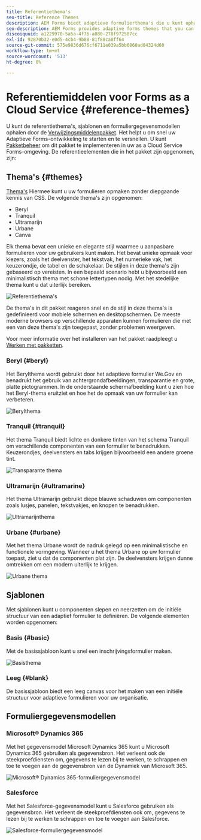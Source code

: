 ```yaml
---
title: Referentiethema's
seo-title: Reference Themes
description: AEM Forms biedt adaptieve formulierthema's die u kunt ophalen bij Softwaredistributie en gebruiken om een formulier op te maken.
seo-description: AEM Forms provides adaptive forms themes that you can get from Software Distribution and use to style a form.
discoiquuid: a1229970-5a5a-4f76-a880-278f972587cc
exl-id: 92870b32-e0d5-4cb4-9b88-81f88ca8ff64
source-git-commit: 575e9836d676cf6711e039a5bb6860ad04324d60
workflow-type: tm+mt
source-wordcount: '513'
ht-degree: 0%

---
```


# Referentiemiddelen voor Forms as a Cloud Service {#reference-themes}

U kunt de referentiethema&#39;s, sjablonen en formuliergegevensmodellen ophalen door de [Verwijzingsmiddelenpakket](https://experience.adobe.com/#/downloads/content/software-distribution/en/aemcloud.html?package=/content/software-distribution/en/details.html/content/dam/aemcloud/public/aem-forms-reference-content.ui.content-2.0.0.zip). Het helpt u om snel uw Adaptieve Forms-ontwikkeling te starten en te versnellen. U kunt [Pakketbeheer](https://experienceleague.adobe.com/docs/experience-manager-cloud-service/content/implementing/developer-tools/package-manager.html) om dit pakket te implementeren in uw as a Cloud Service Forms-omgeving.
De referentieelementen die in het pakket zijn opgenomen, zijn:

## Thema&#39;s {#themes}

[Thema&#39;s](/help/forms/themes.md) Hiermee kunt u uw formulieren opmaken zonder diepgaande kennis van CSS. De volgende thema&#39;s zijn opgenomen:

* Beryl
* Tranquil
* Ultramarijn
* Urbane
* Canva

Elk thema bevat een unieke en elegante stijl waarmee u aanpasbare formulieren voor uw gebruikers kunt maken. Het bevat unieke opmaak voor kiezers, zoals het deelvenster, het tekstvak, het numerieke vak, het keuzerondje, de tabel en de schakelaar. De stijlen in deze thema&#39;s zijn gebaseerd op vereisten. In een bepaald scenario hebt u bijvoorbeeld een minimalistisch thema met schone lettertypen nodig. Met het stedelijke thema kunt u dat uiterlijk bereiken.

![Referentiethema&#39;s](/help/forms/assets/ref-themes.png)

De thema&#39;s in dit pakket reageren snel en de stijl in deze thema&#39;s is gedefinieerd voor mobiele schermen en desktopschermen. De meeste moderne browsers op verschillende apparaten kunnen formulieren die met een van deze thema&#39;s zijn toegepast, zonder problemen weergeven.

Voor meer informatie over het installeren van het pakket raadpleegt u [Werken met pakketten](/help/implementing/developing/tools/package-manager.md).

### Beryl {#beryl}

Het Berylthema wordt gebruikt door het adaptieve formulier We.Gov en benadrukt het gebruik van achtergrondafbeeldingen, transparantie en grote, platte pictogrammen. In de onderstaande schermafbeelding kunt u zien hoe het Beryl-thema eruitziet en hoe het de opmaak van uw formulier kan verbeteren.

![Berylthema](/help/forms/assets/beryl.png)

<!--[Click to enlarge

](assets/beryl-1.png)-->

<!-- ## Exec {#exec}

Exec theme avoids solid background fills to emphasize form components. Selecting and clicking components changes font colors. In comparison to the default Canvas theme, font color of the text in the selected tab changes to dark blue. Notice how the navigation and submit buttons are different from the Beryl theme.

![Exec theme](/help/forms/assets/exec.png) -->

<!--[Click to enlarge

](assets/exec-1.png)-->

<!-- ## Exec Light {#exec-light}

Exec Light theme uses white space to create a seamless experience. The Next and Submit buttons get a solid fill and 3D shadow. Selected tabs on the left get an arrow instead of double-check marks.

![Exec light theme](/help/forms/assets/exec-light.png) -->

<!--[Click to enlarge

](assets/exec-light-1.png)-->

<!-- ## Liberty {#liberty}

Liberty theme uses a minimalist approach to highlight the important. For example, the font color of the visited tab changes to green. You can only see the bottom-outline of the text box which emulates the look of a paper-based form with lines. The active text box has a black bottom-outline while others get light gray bottom-outline.

![Liberty theme](/help/forms/assets/liberty.png) -->
<!--[Click to enlarge](assets/liberty-1.png)-->

### Tranquil {#tranquil}

Het thema Tranquil biedt lichte en donkere tinten van het schema Tranquil om verschillende componenten van een formulier te benadrukken. Keuzerondjes, deelvensters en tabs krijgen bijvoorbeeld een andere groene tint.

![Transparante thema](/help/forms/assets/tranquil.png)

<!--[Click to enlarge](assets/tranquil-1.png)-->

### Ultramarijn {#ultramarine}

Het thema Ultramarijn gebruikt diepe blauwe schaduwen om componenten zoals lusjes, panelen, tekstvakjes, en knopen te benadrukken.

![Ultramarijnthema](/help/forms/assets/ultramarine.png)
<!--[Click to enlarge](assets/ultramarine-1.png)-->

### Urbane {#urbane}

Met het thema Urbane wordt de nadruk gelegd op een minimalistische en functionele vormgeving. Wanneer u het thema Urbane op uw formulier toepast, ziet u dat de componenten plat zijn. De deelvensters krijgen dunne omtrekken om een modern uiterlijk te krijgen.

![Urbane thema](/help/forms/assets/urbane.png)
<!--[Click to enlarge](assets/urbane-1.png)-->

<!-- ## U.S. Web Design Standards {#u-s-web-design-standards}

U.S. Web Design Standards theme, as the name suggests, uses typefaces and styles described in the Draft U.S. Web Design Standards site. The web standard is used by federal organizations to create consistent web experiences across federal government websites.

![U.S. Web Design Standards Theme](/help/forms/assets/us-web-standards.png) -->
<!--[Click to enlarge](assets/usgov.png)-->


## Sjablonen

Met sjablonen kunt u componenten slepen en neerzetten om de initiële structuur van een adaptief formulier te definiëren. De volgende elementen worden opgenomen:

### Basis {#basic}

Met de basissjabloon kunt u snel een inschrijvingsformulier maken.

![Basisthema](/help/forms/assets/exec.png)

### Leeg {#blank}

De basissjabloon biedt een leeg canvas voor het maken van een initiële structuur voor adaptieve formulieren voor uw organisatie.

## Formuliergegevensmodellen

### Microsoft® Dynamics 365

Met het gegevensmodel Microsoft Dynamics 365 kunt u Microsoft Dynamics 365 gebruiken als gegevensbron. Het verleent ook de steekproefdiensten om, gegevens te lezen bij te werken, te schrappen en toe te voegen aan de gegevensbron van de Dynamiek van Microsoft 365.

![Microsoft® Dynamics 365-formuliergegevensmodel](/help/forms/assets/microsoft-dynamic-fdm.png)

### Salesforce

Met het Salesforce-gegevensmodel kunt u Salesforce gebruiken als gegevensbron. Het verleent de steekproefdiensten ook om, gegevens te lezen bij te werken te schrappen en toe te voegen aan Salesforce.

![Salesforce-formuliergegevensmodel](/help/forms/assets/salesforce-fdm.png)
